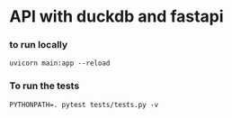 # API with duckdb and fastapi


### to run locally
```
uvicorn main:app --reload
```


### To run the tests
```
PYTHONPATH=. pytest tests/tests.py -v
```
